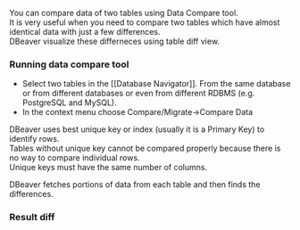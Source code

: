 You can compare data of two tables using Data Compare tool.  
It is very useful when you need to compare two tables which have almost identical data with just a few differences.  
DBeaver visualize these differneces using table diff view.

### Running data compare tool

- Select two tables in the [[Database Navigator]]. From the same database or from different databases or even from different RDBMS (e.g. PostgreSQL and MySQL).
- In the context menu choose Compare/Migrate->Compare Data

DBeaver uses best unique key or index (usually it is a Primary Key) to identify rows.  
Tables without unique key cannot be compared properly because there is no way to compare individual rows.  
Unique keys must have the same number of columns.  

DBeaver fetches portions of data from each table and then finds the differences.  

### Result diff

